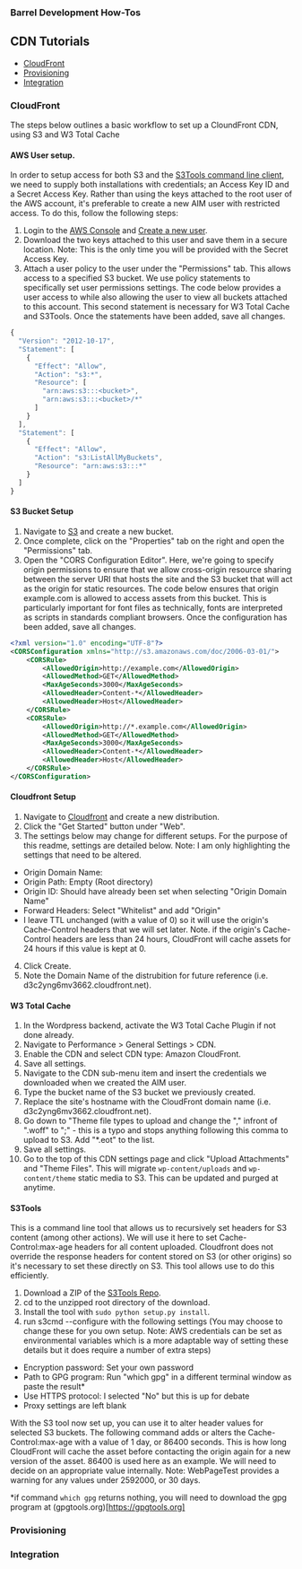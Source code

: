 ### Barrel Development How-Tos

CDN Tutorials
------------------
- [CloudFront](#cloudfront)
- [Provisioning](#provisioning)
- [Integration](#Integration)

### CloudFront
The steps below outlines a basic workflow to set up a CloundFront CDN, using S3 and W3 Total Cache

#### AWS User setup. 
In order to setup access for both S3 and the [S3Tools command line client](https://github.com/s3tools/s3cmd), we need to supply both installations with credentials; an Access Key ID and a Secret Access Key. Rather than using the keys attached to the root user of the AWS account, it's preferable to create a new AIM user with restricted access. To do this, follow the following steps:
1. Login to the [AWS Console](https://console.aws.amazon.com) and [Create a new user](https://console.aws.amazon.com/iam/home).
2. Download the two keys attached to this user and save them in a secure location. Note: This is the only time you will be provided with the Secret Access Key.
3. Attach a user policy to the user under the "Permissions" tab. This allows access to a specified S3 bucket. We use policy statements to specifically set user permissions settings. The code below provides a user access to <bucket> while also allowing the user to view all buckets attached to this account. This second statement is necessary for W3 Total Cache and S3Tools. Once the statements have been added, save all changes.
```javascript 
{
  "Version": "2012-10-17",
  "Statement": [
    {
      "Effect": "Allow",
      "Action": "s3:*",
      "Resource": [
        "arn:aws:s3:::<bucket>",
        "arn:aws:s3:::<bucket>/*"
      ]
    }
  ],
  "Statement": [
    {
      "Effect": "Allow",
      "Action": "s3:ListAllMyBuckets",
      "Resource": "arn:aws:s3:::*"
    }
  ]
}
```
#### S3 Bucket Setup
1. Navigate to [S3](https://console.aws.amazon.com/s3/home) and create a new bucket.
2. Once complete, click on the "Properties" tab on the right and open the "Permissions" tab.
3. Open the "CORS Configuration Editor". Here, we're going to specify origin permissions to ensure that we allow cross-origin resource sharing between the server URI that hosts the site and the S3 bucket that will act as the origin for static resources. The code below ensures that origin example.com is allowed to access assets from this bucket. This is particularly important for font files as technically, fonts are interpreted as scripts in standards compliant browsers. Once the configuration has been added, save all changes.
```xml
<?xml version="1.0" encoding="UTF-8"?>
<CORSConfiguration xmlns="http://s3.amazonaws.com/doc/2006-03-01/">
    <CORSRule>
        <AllowedOrigin>http://example.com</AllowedOrigin>
        <AllowedMethod>GET</AllowedMethod>
        <MaxAgeSeconds>3000</MaxAgeSeconds>
        <AllowedHeader>Content-*</AllowedHeader>
        <AllowedHeader>Host</AllowedHeader>
    </CORSRule>
    <CORSRule>
        <AllowedOrigin>http://*.example.com</AllowedOrigin>
        <AllowedMethod>GET</AllowedMethod>
        <MaxAgeSeconds>3000</MaxAgeSeconds>
        <AllowedHeader>Content-*</AllowedHeader>
        <AllowedHeader>Host</AllowedHeader>
    </CORSRule>
</CORSConfiguration>
```
#### Cloudfront Setup
1. Navigate to [Cloudfront](https://console.aws.amazon.com/cloudfront/home) and create a new distribution.
2. Click the "Get Started" button under "Web".
3. The settings below may change for different setups. For the purpose of this readme, settings are detailed below. Note: I am only highlighting the settings that need to be altered.
  - Origin Domain Name: <S3 Bucket>
  - Origin Path: Empty (Root directory)
  - Origin ID: Should have already been set when selecting "Origin Domain Name"
  - Forward Headers: Select "Whitelist" and add "Origin"
  - I leave TTL unchanged (with a value of 0) so it will use the origin's Cache-Control headers that we will set later. Note. if the origin's Cache-Control headers are less than 24 hours, CloudFront will cache assets for 24 hours if this value is kept at 0.
4. Click Create.
5. Note the Domain Name of the distrubition for future reference (i.e. d3c2yng6mv3662.cloudfront.net).

#### W3 Total Cache
1. In the Wordpress backend, activate the W3 Total Cache Plugin if not done already.
2. Navigate to Performance > General Settings > CDN.
3. Enable the CDN and select CDN type: Amazon CloudFront.
4. Save all settings.
5. Navigate to the CDN sub-menu item and insert the credentials we downloaded when we created the AIM user.
6. Type the bucket name of the S3 bucket we previously created.
7. Replace the site's hostname with the CloudFront domain name (i.e. d3c2yng6mv3662.cloudfront.net).
8. Go down to "Theme file types to upload and change the "," infront of ".woff" to ";" - this is a typo and stops anything following this comma to upload to S3. Add "*.eot" to the list.
9. Save all settings.
10. Go to the top of this CDN settings page and click "Upload Attachments" and "Theme Files". This will migrate ```wp-content/uploads``` and ```wp-content/theme``` static media to S3. This can be updated and purged at anytime.

#### S3Tools
This is a command line tool that allows us to recursively set headers for S3 content (among other actions). We will use it here to set Cache-Control:max-age headers for all content uploaded. Cloudfront does not override the response headers for content stored on S3 (or other origins) so it's necessary to set these directly on S3. This tool allows use to do this efficiently.
  1. Download a ZIP of the [S3Tools Repo](https://github.com/s3tools/s3cmd).
  2. cd to the unzipped root directory of the download.
  3. Install the tool with ```sudo python setup.py install```.
  4. run s3cmd --configure with the following settings (You may choose to change these for you own setup. Note: AWS credentials can be set as environmental variables which is a more adaptable way of setting these details but it does require a number of extra steps)
  - Encryption password: Set your own password
  - Path to GPG program: Run "which gpg" in a different terminal window as paste the result*
  - Use HTTPS protocol: I selected "No" but this is up for debate
  - Proxy settings are left blank

With the S3 tool now set up, you can use it to alter header values for selected S3 buckets. The following command adds or alters the Cache-Control:max-age with a value of 1 day, or 86400 seconds. This is how long CloudFront will cache the asset before contacting the origin again for a new version of the asset. 86400 is used here as an example. We will need to decide on an appropriate value internally. Note: WebPageTest provides a warning for any values under 2592000, or 30 days.

*if command ```which gpg``` returns nothing, you will need to download the gpg program at (gpgtools.org)[https://gpgtools.org]


### Provisioning

### Integration

